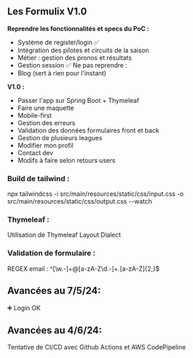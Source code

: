 ## Les Formulix V1.0

**Reprendre les fonctionnalités et specs du PoC :**
 - Système de register/login ✅
 - Intégration des pilotes et circuits de la saison
 - Métier : gestion des pronos et résultats
 - Gestion session ✅
Ne pas reprendre :
 - Blog (sert à rien pour l'instant)

**V1.0 :**
 - Passer l'app sur Spring Boot + Thymeleaf
 - Faire une maquette
 - Mobile-first
 - Gestion des erreurs
 - Validation des données formulaires front et back
 - Gestion de plusieurs leagues
 - Modifier mon profil
 - Contact dev
 - Modifs à faire selon retours users


### Build de tailwind :
npx tailwindcss -i src/main/resources/static/css/input.css -o src/main/resources/static/css/output.css --watch

### Thymeleaf :
Utilisation de Thymeleaf Layout Dialect

### Validation de formulaire :
REGEX email : ^[\w\.-]+@[a-zA-Z\d\.-]+\.[a-zA-Z]{2,}$

## Avancées au 7/5/24:

➕ Login OK


## Avancées au 4/6/24:
Tentative de CI/CD avec Github Actions et AWS CodePipeline